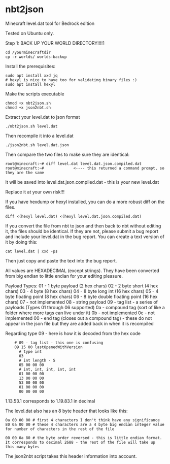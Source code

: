 # nbt2json
Minecraft level.dat tool for Bedrock edition

Tested on Ubuntu only.

Step 1: BACK UP YOUR WORLD DIRECTORY!!!!1
```
cd /yourminecraftdir
cp -r worlds/ worlds-backup
```

Install the prerequisites:
```
sudo apt install xxd jq
# hexyl is nice to have too for validating binary files :)
sudo apt install hexyl
```

Make the scripts executable

```
chmod +x nbt2json.sh
chmod +x json2nbt.sh
```

Extract your level.dat to json format
```
./nbt2json.sh level.dat
```
Then recompile it into a level.dat
```
./json2nbt.sh level.dat.json
```
Then compare the two files to make sure they are identical:
```
root@minecraft:~# diff level.dat level.dat.json.compiled.dat
root@minecraft:~#             <---- this returned a command prompt, so they are the same
```

It will be saved into level.dat.json.compiled.dat - this is your new level.dat

Replace it at your own risk!!!

If you have hexdump or hexyl installed, you can do a more robust diff on the files.
```
diff <(hexyl level.dat) <(hexyl level.dat.json.compiled.dat)
```

If you convert the file from nbt to json and then back to nbt without editing it, the files should be identical.
If they are not, please submit a bug report and include your level.dat in the bug report.
You can create a text version of it by doing this:
```
cat level.dat | xxd -ps
```
Then just copy and paste the text into the bug report.

All values are HEXADECIMAL (except strings).
They have been converted from big endian to little endian for your editing pleasure.

Payload Types:
01 - 1 byte payload (2 hex chars)
02 - 2 byte short (4 hex chars)
03 - 4 byte (8 hex chars)
04 - 8 byte long int (16 hex chars)
05 - 4 byte floating point (8 hex chars)
06 - 8 byte double floating point (16 hex chars)
07 - not implemented
08 - string payload
09 - tag list - a series of payloads (Types 01 through 06 supported)
0a - compound tag (sort of like a folder where more tags can live under it)
0b - not implemented
0c - not implemented
00 - end tag (closes out a compound tag) - these do not appear in the json file but they are added back in when it is recompiled

Regarding type 09 - here is how it is decoded from the hex code
```
	# 09 - tag list - this one is confusing
	09 15 00 lastOpenedWithVersion
	  # type int
	  03
	  # int length - 5
	  05 00 00 00
	  # int, int, int, int, int
	  01 00 00 00
	  13 00 00 00
	  53 00 00 00
	  01 00 00 00
	  00 00 00 00
```
1.13.53.1 corresponds to 1.19.83.1 in decimal

The level.dat also has an 8 byte header that looks like this:
```
0a 00 00 00 # first 4 characters I don't think have any significance
80 0a 00 00 # these 4 characters are a 4 byte big endian integer value for number of characters in the rest of the file

00 00 0a 80 # the byte order reversed - this is little endian format. It corresponds to decimal 2688 - the rest of the file will take up this many bytes
```
The json2nbt script takes this header information into account.
